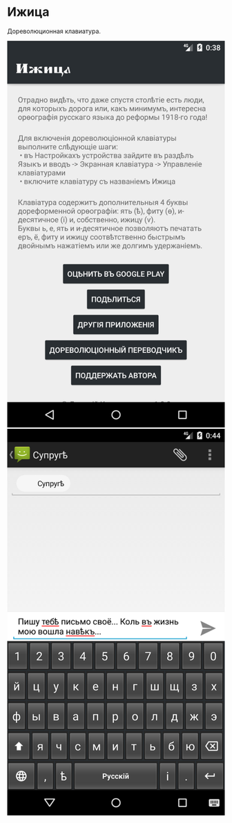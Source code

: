 # Ижица
Дореволюционная клавиатура.

![Screenshot 1|50%](/Screenshot_1564954727.png?raw=true)
![Screenshot 2](/Screenshot_1564955049.png?raw=true)
